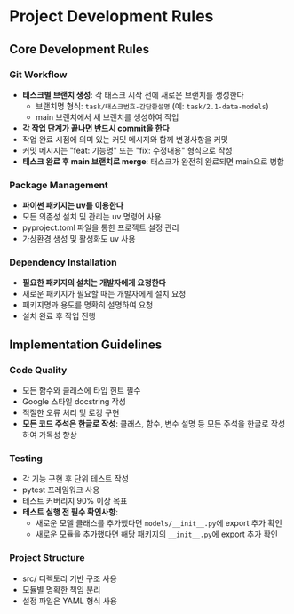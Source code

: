 # Project Development Rules

## Core Development Rules

### Git Workflow
- **태스크별 브랜치 생성**: 각 태스크 시작 전에 새로운 브랜치를 생성한다
  - 브랜치명 형식: `task/태스크번호-간단한설명` (예: `task/2.1-data-models`)
  - main 브랜치에서 새 브랜치를 생성하여 작업
- **각 작업 단계가 끝나면 반드시 commit을 한다**
- 작업 완료 시점에 의미 있는 커밋 메시지와 함께 변경사항을 커밋
- 커밋 메시지는 "feat: 기능명" 또는 "fix: 수정내용" 형식으로 작성
- **태스크 완료 후 main 브랜치로 merge**: 태스크가 완전히 완료되면 main으로 병합

### Package Management
- **파이썬 패키지는 uv를 이용한다**
- 모든 의존성 설치 및 관리는 uv 명령어 사용
- pyproject.toml 파일을 통한 프로젝트 설정 관리
- 가상환경 생성 및 활성화도 uv 사용

### Dependency Installation
- **필요한 패키지의 설치는 개발자에게 요청한다**
- 새로운 패키지가 필요할 때는 개발자에게 설치 요청
- 패키지명과 용도를 명확히 설명하여 요청
- 설치 완료 후 작업 진행

## Implementation Guidelines

### Code Quality
- 모든 함수와 클래스에 타입 힌트 필수
- Google 스타일 docstring 작성
- 적절한 오류 처리 및 로깅 구현
- **모든 코드 주석은 한글로 작성**: 클래스, 함수, 변수 설명 등 모든 주석을 한글로 작성하여 가독성 향상

### Testing
- 각 기능 구현 후 단위 테스트 작성
- pytest 프레임워크 사용
- 테스트 커버리지 90% 이상 목표
- **테스트 실행 전 필수 확인사항**:
  - 새로운 모델 클래스를 추가했다면 `models/__init__.py`에 export 추가 확인
  - 새로운 모듈을 추가했다면 해당 패키지의 `__init__.py`에 export 추가 확인

### Project Structure
- src/ 디렉토리 기반 구조 사용
- 모듈별 명확한 책임 분리
- 설정 파일은 YAML 형식 사용